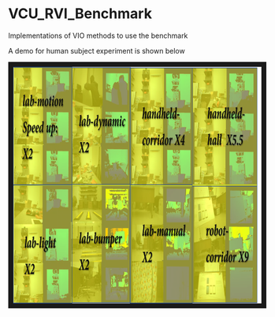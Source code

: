 # VCU_RVI_Benchmark
Implementations of VIO methods to use the benchmark


A demo for human subject experiment is shown below

<a href="https://youtu.be/sgyO-Rcb7-8" target="_blank"><img src="https://github.com/rising-turtle/VCU_RVI_Benchmark/blob/master/page.png"
alt="VCU_RVI Benchmark demo" width="640" height="480" border="10" /></a>

